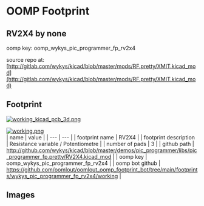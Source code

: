 # OOMP Footprint  
## RV2X4  by none  
  
oomp key: oomp_wykys_pic_programmer_fp_rv2x4  
  
source repo at: [http://gitlab.com/wykys/kicad/blob/master/mods/RF.pretty/XMIT.kicad_mod](http://gitlab.com/wykys/kicad/blob/master/mods/RF.pretty/XMIT.kicad_mod)  
## Footprint  
  
[![working_kicad_pcb_3d.png](working_kicad_pcb_3d_600.png)](working_kicad_pcb_3d.png)  
  
[![working.png](working_600.png)](working.png)  
| name | value | 
| --- | --- | 
| footprint name | RV2X4 | 
| footprint description | Resistance variable / Potentiometre | 
| number of pads | 3 | 
| github path | http://github.com/wykys/kicad/blob/master/demos/pic_programmer/libs/pic_programmer_fp.pretty/RV2X4.kicad_mod | 
| oomp key | oomp_wykys_pic_programmer_fp_rv2x4 | 
| oomp bot github | https://github.com/oomlout/oomlout_oomp_footprint_bot/tree/main/footprints/wykys_pic_programmer_fp_rv2x4/working | 
## Images  
